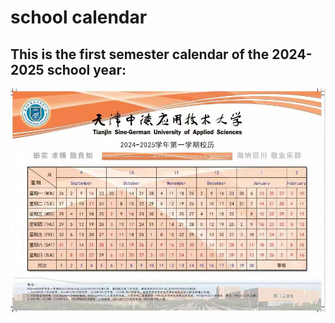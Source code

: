 # school calendar

## This is the first semester calendar of the 2024-2025 school year:

![school_calendar](../../../public/guide/appendix/school_calendar.jpg)